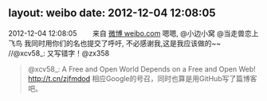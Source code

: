 layout: weibo
date: 2012-12-04 12:08:05
---
2012-12-04 12:08:05  &nbsp;&nbsp;&nbsp;&nbsp;&nbsp;&nbsp; 来自 <a href="http://weibo.com/" rel="nofollow">微博 weibo.com</a>
嗯嗯, @小边小窝 @当走兽恋上飞鸟 我同时用你们的名也提交了呼吁, 不必感谢我,这是我应该做的~~ //@xcv58_: 又写错字！@zx358
>  @xcv58_: A Free and Open World Depends on a Free and Open Web! http://t.cn/zjfmdod 相应Google的号召，同时也算是用GitHub写了篇博客吧。 ​​​
